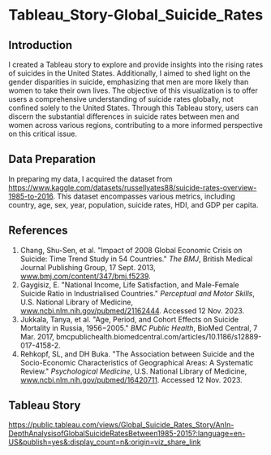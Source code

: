 # Tableau_Story-Global_Suicide_Rates

## Introduction 

I created a Tableau story to explore and provide insights into the rising rates of suicides in the United States. Additionally, I aimed to shed light on the gender disparities in suicide, emphasizing that men are more likely than women to take their own lives. The objective of this visualization is to offer users a comprehensive understanding of suicide rates globally, not confined solely to the United States. Through this Tableau story, users can discern the substantial differences in suicide rates between men and women across various regions, contributing to a more informed perspective on this critical issue.

## Data Preparation

In preparing my data, I acquired the dataset from https://www.kaggle.com/datasets/russellyates88/suicide-rates-overview-1985-to-2016. This dataset encompasses various metrics, including country, age, sex, year, population, suicide rates, HDI, and GDP per capita.

## References

1. Chang, Shu-Sen, et al. "Impact of 2008 Global Economic Crisis on Suicide: Time Trend Study in 54 Countries." *The BMJ*, British Medical Journal Publishing Group, 17 Sept. 2013, www.bmj.com/content/347/bmj.f5239.
2. Gaygisiz, E. "National Income, Life Satisfaction, and Male-Female Suicide Ratio in Industrialised Countries." *Perceptual and Motor Skills*, U.S. National Library of Medicine, www.ncbi.nlm.nih.gov/pubmed/21162444. Accessed 12 Nov. 2023.
3. Jukkala, Tanya, et al. "Age, Period, and Cohort Effects on Suicide Mortality in Russia, 1956−2005." *BMC Public Health*, BioMed Central, 7 Mar. 2017, bmcpublichealth.biomedcentral.com/articles/10.1186/s12889-017-4158-2.
4. Rehkopf, SL, and DH Buka. "The Association between Suicide and the Socio-Economic Characteristics of Geographical Areas: A Systematic Review." *Psychological Medicine*, U.S. National Library of Medicine, www.ncbi.nlm.nih.gov/pubmed/16420711. Accessed 12 Nov. 2023.

## Tableau Story

https://public.tableau.com/views/Global_Suicide_Rates_Story/AnIn-DepthAnalysisofGlobalSuicideRatesBetween1985-2015?:language=en-US&publish=yes&:display_count=n&:origin=viz_share_link
